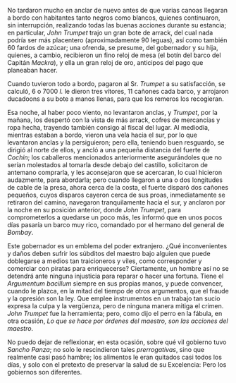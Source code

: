 No tardaron mucho en anclar de nuevo antes de que varias canoas llegaran a bordo con habitantes tanto negros como blancos, quienes continuaron, sin interrupción, realizando todas las buenas acciones durante su estancia; en particular, _John Trumpet_ trajo un gran bote de arrack, del cual nada podría ser más placentero (aproximadamente 90 leguas), así como también 60 fardos de azúcar; una ofrenda, se presume, del gobernador y su hija, quienes, a cambio, recibieron un fino reloj de mesa (el botín del barco del Capitán _Mackra_), y ella un gran reloj de oro, anticipos del pago que planeaban hacer.

Cuando tuvieron todo a bordo, pagaron al Sr. _Trumpet_ a su satisfacción, se calculó, 6 o 7000 _l._ le dieron tres vítores, 11 cañones cada barco, y arrojaron ducadoons a su bote a manos llenas, para que los remeros los recogieran.

Esa noche, al haber poco viento, no levantaron anclas, y _Trumpet_, por la mañana, los despertó con la vista de más arrack, cofres de mercancías y ropa hecha, trayendo también consigo al fiscal del lugar. Al mediodía, mientras estaban a bordo, vieron una vela hacia el sur, por lo que levantaron anclas y la persiguieron; pero ella, teniendo buen resguardo, se dirigió al norte de ellos, y ancló a una pequeña distancia del fuerte de _Cochin_; los caballeros mencionados anteriormente asegurándoles que no serían molestados al tomarla desde debajo del castillo, solicitaron de antemano comprarla, y les aconsejaron que se acercaran, lo cual hicieron audazmente, para abordarla; pero cuando llegaron a una o dos longitudes de cable de la presa, ahora cerca de la costa, el fuerte disparó dos cañones pequeños, cuyos disparos cayeron cerca de sus proas, inmediatamente se retiraron del camino, navegaron tranquilamente hacia el sur, y anclaron por la noche en su posición anterior, donde _John Trumpet_, para comprometerlos a quedarse un poco más, les informó que en unos pocos días pasaría un barco muy rico, comandado por el hermano del general de _Bombay_.

Este gobernador es un emblema del poder extranjero. ¿Qué inconvenientes y daños deben sufrir los súbditos del maestro bajo alguien que puede doblegarse a medios tan traicioneros y viles, como corresponder y comerciar con piratas para enriquecerse? Ciertamente, un hombre así no se detendrá ante ninguna injusticia para reparar o hacer una fortuna. Tiene el _Argumentum bacillum_ siempre en sus propias manos, y puede convencer, cuando le plazca, en la mitad del tiempo de otros argumentos, que el fraude y la opresión son la ley. Que emplee instrumentos en un trabajo tan sucio expresa la culpa y la vergüenza, pero de ninguna manera mitiga el crimen. _John Trumpet_ fue la herramienta; pero, como dijo el perro en la fábula, en otra ocasión, _Lo que se hace por órdenes del maestro, son las acciones del maestro_.

No puedo dejar de reflexionar, en esta ocasión, sobre qué vil gobierno tuvo _Sancho Panza_; no solo le rescindieron tales _prerrogativas_, sino que realmente casi pasó hambre; los alimentos le eran quitados casi todos los días, y solo con el pretexto de preservar la salud de su Excelencia: Pero los gobiernos son diferentes.
